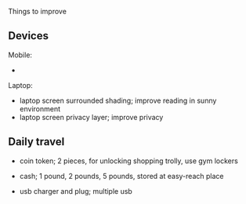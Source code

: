 Things to improve

## Devices

Mobile:

- 

Laptop:

- laptop screen surrounded shading; improve reading in sunny environment 
- laptop screen privacy layer; improve privacy

## Daily travel

- coin token; 2 pieces, for unlocking shopping trolly, use gym lockers
- cash; 1 pound, 2 pounds, 5 pounds, stored at easy-reach place

- usb charger and plug; multiple usb
